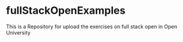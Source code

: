 # fullStackOpenExamples
This is a Repository for upload the exercises on full stack open in Open University

